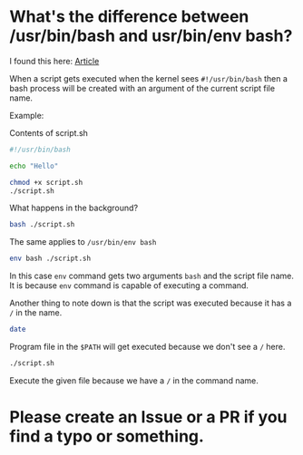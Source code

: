 # What's the difference between /usr/bin/bash and usr/bin/env bash?

I found this here: [Article](https://www.baeldung.com/linux/bash-shebang-lines)

When a script gets executed when the kernel sees `#!/usr/bin/bash` then a bash process will be created with an argument of the current script file name.

Example:

Contents of script.sh
```sh
#!/usr/bin/bash

echo "Hello"
```

```sh
chmod +x script.sh
./script.sh
```

What happens in the background?

```sh
bash ./script.sh
```

The same applies to `/usr/bin/env bash`

```sh
env bash ./script.sh
```

In this case `env` command gets two arguments `bash` and the script file name. It is because `env` command is capable of executing a command.

Another thing to note down is that the script was executed because it has a `/` in the name.

```sh
date
```

Program file in the `$PATH` will get executed because we don't see a `/` here.

```sh
./script.sh
```

Execute the given file because we have a `/` in the command name.

# Please create an Issue or a PR if you find a typo or something.
